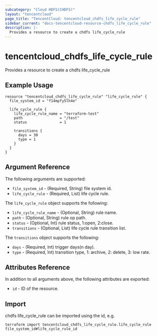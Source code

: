 ```yaml
---
subcategory: "Cloud HDFS(CHDFS)"
layout: "tencentcloud"
page_title: "TencentCloud: tencentcloud_chdfs_life_cycle_rule"
sidebar_current: "docs-tencentcloud-resource-chdfs_life_cycle_rule"
description: |-
  Provides a resource to create a chdfs life_cycle_rule
---
```


# tencentcloud_chdfs_life_cycle_rule

Provides a resource to create a chdfs life_cycle_rule

## Example Usage

```hcl
resource "tencentcloud_chdfs_life_cycle_rule" "life_cycle_rule" {
  file_system_id = "f14mpfy5lh4e"

  life_cycle_rule {
    life_cycle_rule_name = "terraform-test"
    path                 = "/test"
    status               = 1

    transitions {
      days = 30
      type = 1
    }
  }
}
```

## Argument Reference

The following arguments are supported:

* `file_system_id` - (Required, String) file system id.
* `life_cycle_rule` - (Required, List) life cycle rule.

The `life_cycle_rule` object supports the following:

* `life_cycle_rule_name` - (Optional, String) rule name.
* `path` - (Optional, String) rule op path.
* `status` - (Optional, Int) rule status, 1:open, 2:close.
* `transitions` - (Optional, List) life cycle rule transition list.

The `transitions` object supports the following:

* `days` - (Required, Int) trigger days(n day).
* `type` - (Required, Int) transition type, 1: archive, 2: delete, 3: low rate.

## Attributes Reference

In addition to all arguments above, the following attributes are exported:

* `id` - ID of the resource.



## Import

chdfs life_cycle_rule can be imported using the id, e.g.

```
terraform import tencentcloud_chdfs_life_cycle_rule.life_cycle_rule file_system_id#life_cycle_rule_id
```

